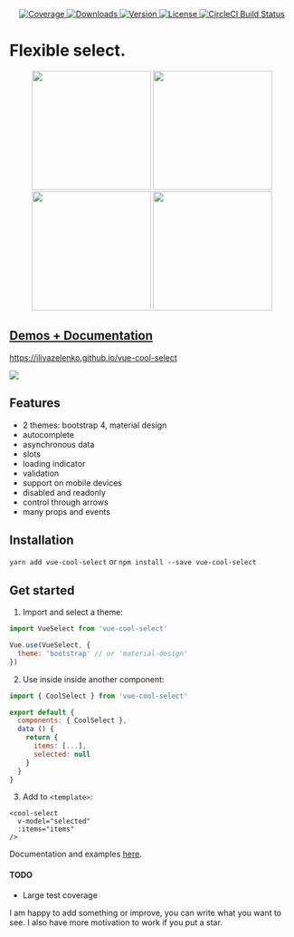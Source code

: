   <p align="center">
    <a href="https://codecov.io/gh/iliyaZelenko/vue-cool-select">
      <img src="https://img.shields.io/codecov/c/github/iliyaZelenko/vue-cool-select.svg" alt="Coverage">
    </a>
    <a href="https://www.npmjs.com/package/vue-cool-select">
      <img src="https://img.shields.io/npm/dm/vue-cool-select.svg" alt="Downloads">
    </a>
    <a href="https://www.npmjs.com/package/vue-cool-select">
      <img src="https://img.shields.io/npm/v/vue-cool-select.svg" alt="Version">
    </a>
    <a href="https://www.npmjs.com/package/vue-cool-select">
      <img src="https://img.shields.io/npm/l/vue-cool-select.svg" alt="License">
    </a>
    <a href="https://circleci.com/gh/iliyaZelenko/vue-cool-select">
      <img src="https://circleci.com/gh/iliyaZelenko/vue-cool-select.svg?style=shield" alt="CircleCI Build Status">
    </a>
  </p>

# Flexible select.

<div style="text-align: center">
  <img src="https://i.imgur.com/z7XdAkb.png?3" width="210px;">
  <img src="https://i.imgur.com/Ko1XsvT.png" width="210px;">
  <img src="https://i.imgur.com/FeOD4Go.png" width="210px;">
  <img src="https://i.imgur.com/38xQWCg.png" width="210px;">
</div>

## [Demos + Documentation](https://iliyazelenko.github.io/vue-cool-select)

https://iliyazelenko.github.io/vue-cool-select

[![](https://i.imgur.com/XqHoHxM.png)](https://iliyazelenko.github.io/vue-cool-select)

## Features

- 2 themes: bootstrap 4, material design
- autocomplete
- asynchronous data
- slots
- loading indicator
- validation
- support on mobile devices
- disabled and readonly
- control through arrows
- many props and events

## Installation

`yarn add vue-cool-select` or `npm install --save vue-cool-select`

## Get started

1. Import and select a theme:
  ```js
  import VueSelect from 'vue-cool-select'
  
  Vue.use(VueSelect, {
    theme: 'bootstrap' // or 'material-design'
  })
  ```

2. Use inside inside another component:
```js
import { CoolSelect } from 'vue-cool-select'

export default {
  components: { CoolSelect },
  data () {
    return {
      items: [...],
      selected: null
    }
  }
}
```

3. Add to `<template>`:

```vue
<cool-select
  v-model="selected"
  :items="items"
/>
```

Documentation and examples [here](https://iliyazelenko.github.io/vue-cool-select).

#### TODO
- Large test coverage

I am happy to add something or improve, you can write what you want to see.
I also have more motivation to work if you put a star.
